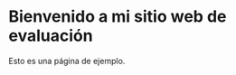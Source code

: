<!DOCTYPE html>
<html>
  <head>
    <meta charset="UTF-8">
    <title>Mi Proyecto-Web-Ejemplo</title>
  </head>
  <body>
    <h1>Bienvenido a mi sitio web de evaluación</h1>
    <p>Esto es una página de ejemplo.</p>
  </body>
</html>
